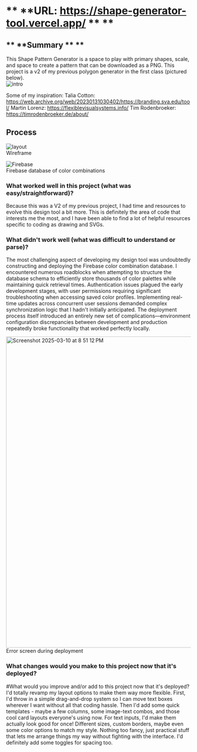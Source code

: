 # 	** **URL: https://shape-generator-tool.vercel.app/	** **

## 	** **Summary	** **
This Shape Pattern Generator is a space to play with primary shapes, scale, and space to create a pattern that can be downloaded as a PNG. This project is a v2 of my previous polygon generator in the first class (pictured below).
<br>![intro](https://github.com/user-attachments/assets/49849c61-59d3-4d41-ac26-4b5d82863185)<br>

Some of my inspiration:
Talia Cotton: https://web.archive.org/web/20230131030402/https://branding.sva.edu/tool/
Martin Lorenz: https://flexiblevisualsystems.info/
Tim Rodenbroeker: https://timrodenbroeker.de/about/


## Process
![layout](https://github.com/user-attachments/assets/9fe2062b-3cfb-41cd-bc09-1303f0e31521)<br/>
Wireframe<br/>

![Firebase](https://github.com/user-attachments/assets/db6cc7cc-d5c4-422b-b9e1-32c6e86504e0)<br>
Firebase database of color combinations<br/>


### What worked well in this project (what was easy/straightforward)?
Because this was a V2 of my previous project, I had time and resources to evolve this design tool a bit more. This is definitely the area of code that interests me the most, and I have been able to find a lot of helpful resources specific to coding as drawing and SVGs.
  
### What didn't work well (what was difficult to understand or parse)?
The most challenging aspect of developing my design tool was undoubtedly constructing and deploying the Firebase color combination database. I encountered numerous roadblocks when attempting to structure the database schema to efficiently store thousands of color palettes while maintaining quick retrieval times. Authentication issues plagued the early development stages, with user permissions requiring significant troubleshooting when accessing saved color profiles. Implementing real-time updates across concurrent user sessions demanded complex synchronization logic that I hadn't initially anticipated. The deployment process itself introduced an entirely new set of complications—environment configuration discrepancies between development and production repeatedly broke functionality that worked perfectly locally.  

<img width="848" alt="Screenshot 2025-03-10 at 8 51 12 PM" src="https://github.com/user-attachments/assets/f089c2ad-87d5-4592-8db8-3a678a739577" /><br/>
Error screen during deployment<br/>

  
### What changes would you make to this project now that it's deployed?

  
#What would you improve and/or add to this project now that it's deployed?
I'd totally revamp my layout options to make them way more flexible. First, I'd throw in a simple drag-and-drop system so I can move text boxes wherever I want without all that coding hassle. Then I'd add some quick templates - maybe a few columns, some image-text combos, and those cool card layouts everyone's using now. For text inputs, I'd make them actually look good for once! Different sizes, custom borders, maybe even some color options to match my style. Nothing too fancy, just practical stuff that lets me arrange things my way without fighting with the interface. I'd definitely add some toggles for spacing too.
  
